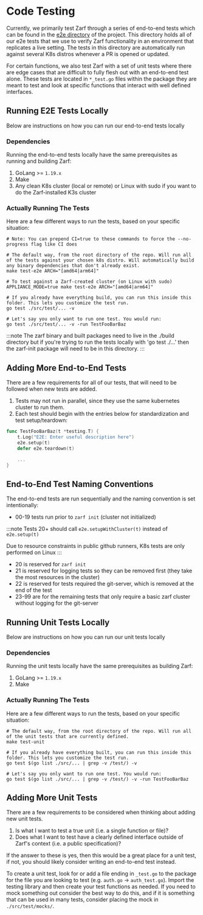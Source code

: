 # Code Testing

Currently, we primarily test Zarf through a series of end-to-end tests which can be found in the [e2e directory](https://github.com/defenseunicorns/zarf/tree/main/src/test/e2e) of the project. This directory holds all of our e2e tests that we use to verify Zarf functionality in an environment that replicates a live setting. The tests in this directory are automatically run against several K8s distros whenever a PR is opened or updated.

For certain functions, we also test Zarf with a set of unit tests where there are edge cases that are difficult to fully flesh out with an end-to-end test alone.  These tests are located in `*_test.go` files within the package they are meant to test and look at specific functions that interact with well defined interfaces.

## Running E2E Tests Locally

Below are instructions on how you can run our end-to-end tests locally

### Dependencies

Running the end-to-end tests locally have the same prerequisites as running and building Zarf:

1.  GoLang >= `1.19.x`
2.  Make
3.  Any clean K8s cluster (local or remote) or Linux with sudo if you want to do the Zarf-installed K3s cluster

### Actually Running The Tests

Here are a few different ways to run the tests, based on your specific situation:

```shell
# Note: You can prepend CI=true to these commands to force the --no-progress flag like CI does

# The default way, from the root directory of the repo. Will run all of the tests against your chosen k8s distro. Will automatically build any binary dependencies that don't already exist.
make test-e2e ARCH="[amd64|arm64]"

# To test against a Zarf-created cluster (on Linux with sudo)
APPLIANCE_MODE=true make test-e2e ARCH="[amd64|arm64]"

# If you already have everything build, you can run this inside this folder. This lets you customize the test run.
go test ./src/test/... -v

# Let's say you only want to run one test. You would run:
go test ./src/test/... -v -run TestFooBarBaz
```

:::note
The zarf binary and built packages need to live in the ./build directory but if you're trying to run the tests locally with 'go test ./...' then the zarf-init package will need to be in this directory.
:::

## Adding More End-to-End Tests

There are a few requirements for all of our tests, that will need to be followed when new tests are added.

1. Tests may not run in parallel, since they use the same kubernetes cluster to run them.
2. Each test should begin with the entries below for standardization and test setup/teardown:

```go
func TestFooBarBaz(t *testing.T) {
    t.Log("E2E: Enter useful description here")
    e2e.setup(t)
    defer e2e.teardown(t)

    ...
}
```

## End-to-End Test Naming Conventions

The end-to-end tests are run sequentially and the naming convention is set intentionally:

- 00-19 tests run prior to `zarf init` (cluster not initialized)

:::note
Tests 20+ should call `e2e.setupWithCluster(t)` instead of `e2e.setup(t)`

Due to resource constraints in public github runners, K8s tests are only performed on Linux
:::

- 20 is reserved for `zarf init`
- 21 is reserved for logging tests so they can be removed first (they take the most resources in the cluster)
- 22 is reserved for tests required the git-server, which is removed at the end of the test
- 23-99 are for the remaining tests that only require a basic zarf cluster without logging for the git-server

## Running Unit Tests Locally

Below are instructions on how you can run our unit tests locally

### Dependencies

Running the unit tests locally have the same prerequisites as building Zarf:

1.  GoLang >= `1.19.x`
2.  Make

### Actually Running The Tests

Here are a few different ways to run the tests, based on your specific situation:

```shell
# The default way, from the root directory of the repo. Will run all of the unit tests that are currently defined.
make test-unit

# If you already have everything built, you can run this inside this folder. This lets you customize the test run.
go test $(go list ./src/... | grep -v /test/) -v

# Let's say you only want to run one test. You would run:
go test $(go list ./src/... | grep -v /test/) -v -run TestFooBarBaz
```

## Adding More Unit Tests

There are a few requirements to be considered when thinking about adding new unit tests.

1. Is what I want to test a true unit (i.e. a single function or file)?
2. Does what I want to test have a clearly defined interface outside of Zarf's context (i.e. a public specification)?

If the answer to these is yes, then this would be a great place for a unit test, if not, you should likely consider writing an end-to-end test instead.

To create a unit test, look for or add a file ending in `_test.go` to the package for the file you are looking to test (e.g. `auth.go` -> `auth_test.go`).  Import the testing library and then create your test functions as needed.  If you need to mock something out consider the best way to do this, and if it is something that can be used in many tests, consider placing the mock in `./src/test/mocks/`.

